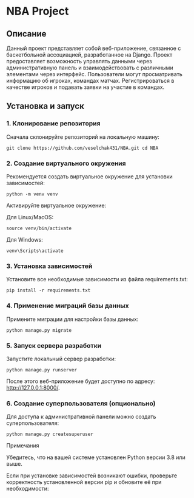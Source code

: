 # NBA Project

## Описание

Данный проект представляет собой веб-приложение, связанное с  баскетбольной ассоциацией, разработанное на Django. Проект предоставляет возможность управлять данными через административную панель и взаимодействовать с различными элементами через интерфейс. Пользователи могут просматривать информацию об игроках, командах матчах. Регистрироваться в качестве игроков и подавать заявки на участие в командах. 

## Установка и запуск

### 1. Клонирование репозитория

Сначала склонируйте репозиторий на локальную машину:

`git clone https://github.com/veselchak431/NBA.git
cd NBA`

### 2. Создание виртуального окружения

Рекомендуется создать виртуальное окружение для установки зависимостей:

`python -m venv venv`

Активируйте виртуальное окружение:

Для Linux/MacOS:

`source venv/bin/activate`

Для Windows:

`venv\Scripts\activate`

### 3. Установка зависимостей

Установите все необходимые зависимости из файла requirements.txt:

`pip install -r requirements.txt`

### 4. Применение миграций базы данных

Примените миграции для настройки базы данных:

`python manage.py migrate`

### 5. Запуск сервера разработки

Запустите локальный сервер разработки:

`python manage.py runserver`

После этого веб-приложение будет доступно по адресу: http://127.0.0.1:8000/.

### 6. Создание суперпользователя (опционально)

Для доступа к административной панели можно создать суперпользователя:

`python manage.py createsuperuser`

Примечания

Убедитесь, что на вашей системе установлен Python версии 3.8 или выше.

Если при установке зависимостей возникают ошибки, проверьте корректность установленной версии pip и обновите её при необходимости:
